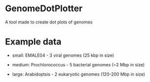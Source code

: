 # GenomeDotPlotter
A tool made to create dot plots of genomes


# Example data

* small: EMALE04 - 3 viral genomes (25 kbp in size)

* medium: Prochlorococcus - 5 bacterial genomes (~2 Mbp in size)

* large: Arabidoptsis - 2 eukaryotic genomes (120-200 Mbp in size)
